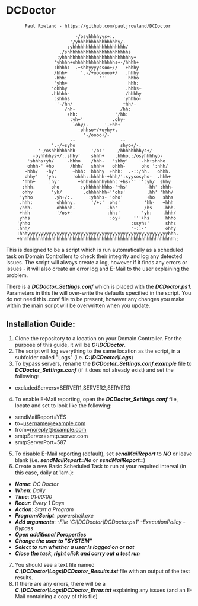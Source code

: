# **DCDoctor**

           Paul Rowland - https://github.com/pauljrowland/DCDoctor

                              -/osyhhhhyys+:.
                            '/yhhhhhhhhhhhhhhhy/.
                           :yhhhhhhhhhhhhhhhhhhhh/
                        ./shhhhhhhhhhhhhhhhhhhhhhhs
                       :yhhhhhhhhhhhhhhhhhhhhhhhhhhy+
                      'yhhhh+ohhhhhhhhhhhhhhhs+-/hhhh+
                      :hhhh:  .+shhyyyyssoo+//   +hhhy
                      /hhh+     '.-/+ooooooo+/   .hhhy
                      -hhh:            '''        hhho
                      'yhh+                       hhh:
                     'ohhhy                      .hhhs+
                     .hhhhh-                     /hhhhy
                      :shhhs                    'yhhho-
                       '-/hh/                   +hh/-
                          /hh-                 /hh:
                           +hh:              '/hh:
                            :yh+'           .ohy-
                             .ohy/.      '-+hh+
                               -ohhso+/+oyhy+.
                                 '-/oooo+/-
                            --                 --
                     '.-/+syho                 shyo+/-.
                '-/oshhhhhhhhh-     '/o:'     /hhhhhhhhys+/-
              -oyhhhhys+/:.shhy'    shhh+    .hhho.:/osyhhhhyo-
            'shhhs+yh/     -hhho    /hhh-   'shhy'    '-hh+shhho
            ohhh-' +ho      /hhh/   shhh+   ohhh-      oho ':hhh/
           -hhh/   -hy'      +hhh: 'hhhhy  +hhh:  .-::/hh.   ohhh.
           ohhy'   'yh:      'ohhh::hhhhh-+hhh/':syysosyho-  .hhh+
          'hhh+     :hy'       +hhhyhhhhhyhhh:'+hs-'' '':yh/  shhy
          :hhh.      oho        :yhhhhhhhhhs-'+hs'       -hh' :hhh-
          ohhy       'yh/        .ohhhhhhh+''ohs'        .hh' 'hhh/
         'yhho        .yh+/:.      :yhhhs- 'oho'         +ho   shhs
         .hhh:         ohhhhy.      '/+:'  ohs'         'hh-   +hhh
         /hhh.         ohhhhh-            -hh'          /hs    -hhh-
         +hhh          '/os+-             :hh:'        'yh:    .hhh/
         yhhs                              :oy+     '''+hs      hhho
        'yhho                                      :ssyhs'      shhs
        .hhh/                                      '-::-'       ohhy
        :hhhyyyyyyyyyyyyyyyyyyyyyyyyyyyyyyyyyyyyyyyyyyyyyyyyyyyyyhhh.
        +hhhhhhhhhhhhhhhhhhhhhhhhhhhhhhhhhhhhhhhhhhhhhhhhhhhhhhhhhhh: 

This is designed to be a script which is run automatically as a scheduled task on Domain Controllers to check their integrity and log any detected issues.
The script will always create a log, however if it finds any errors or issues - it will also create an error log and E-Mail to the user explaining the problem.

There is a ***DCDoctor_Settings.conf*** which is placed with the ***DCDoctor.ps1***. Parameters in this fie will over-write the defaults specified in the script.
You do not need this .conf file to be present, however any changes you make within the main script will be overwritten when you update.

## Installation Guide:

1) Clone the repository to a location on your Domain Controller. For the purpose of this guide, it will be ***C:\DCDoctor***.
2) The script will log everything to the same location as the script, in a subfolder called "Logs" (i.e. ***C:\DCDoctor\Logs***)
3) To bypass servers, rename the ***DCDoctor_Settings.conf.example*** file to ***DCDoctor_Settings.conf*** (if it does not already exist) and set the following:
*  excludedServers=SERVER1,SERVER2,SERVER3
4) To enable E-Mail reporting, open the ***DCDoctor_Settings.conf*** file, locate and set to look like the following:
*  sendMailReport=YES
*  to=username@example.com
*  from=noreply@example.com
*  smtpServer=smtp.server.com
*  smtpServerPort=587
5) To disable E-Mail reporting (default), set ***sendMailReport*** to ***NO*** or leave blank (i.e. ***sendMailReport=No*** or ***sendMailReport=***)
6) Create a new Basic Scheduled Task to run at your required interval (in this case, daily at 1am.):
*  ***Name***: *DC Doctor*
*  ***When***: *Daily*
*  ***Time***: *01:00:00*
*  ***Recur***: *Every 1 Days*
*  ***Action***: *Start a Program*
*  ***Program/Script***: *powershell.exe*
*  ***Add arguments***: *-File 'C:\DCDoctor\DCDoctor.ps1' -ExecutionPolicy -Bypass*
*  ***Open additional Poroperties***
*  ***Change the user to "SYSTEM"***
*  ***Select to run whether a user is logged on or not***
*  ***Close the task, right click and carry out a test run***
7) You should see a text file named ***C:\DCDoctor\Logs\DCDcotor_Results.txt*** file with an output of the test results.
8) If there are any errors, there will be a ***C:\DCDoctor\Logs\DCDoctor_Error.txt*** explaining any issues (and an E-Mail containing a copy of this file)
